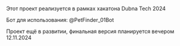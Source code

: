 Этот проект реализуется в рамках хакатона Dubna Tech 2024

Бот для использования: @PetFinder_01Bot

Проект ещё в развитии, финальная версия планируется вечером 12.11.2024
